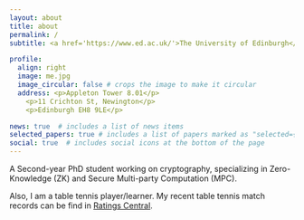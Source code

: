 ```yaml
---
layout: about
title: about
permalink: /
subtitle: <a href='https://www.ed.ac.uk/'>The University of Edinburgh</a>. <a href='https://www.ed.ac.uk/informatics/'>School of Informatics</a>.

profile:
  align: right
  image: me.jpg
  image_circular: false # crops the image to make it circular
  address: <p>Appleton Tower 8.01</p>
    <p>11 Crichton St, Newington</p>
    <p>Edinburgh EH8 9LE</p>

news: true  # includes a list of news items
selected_papers: true # includes a list of papers marked as "selected={true}"
social: true  # includes social icons at the bottom of the page
---
```


A Second-year PhD student working on cryptography, specializing in Zero-Knowledge (ZK) and Secure Multi-party Computation (MPC).

Also, I am a table tennis player/learner. My recent table tennis match records can be find in <a href='https://www.ratingscentral.com/Player.php?PlayerID=138451'>Ratings Central</a>.
